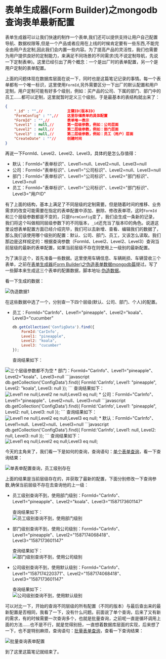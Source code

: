 # 表单生成器(Form Builder)之mongodb查询表单最新配置  
表单生成器可以让我们快速的制作一个表单,我们还可以提供支持让用户自己配置导航、数据权限等,但是一个产品或者应用在上线的时候肯定要有一些东西,不能完全由用户去定制,因此我们会内置一些内容。为了提高产品的灵活性，我们也需要为用户提供良好的定制能力，来满足不同场景的不同需求(先不说定制导航，先说一下定制表单)。这里已经引出了两个概念：一个是出厂时的表单配置，另一个是用户定制的表单配置。 

上面的问题体现在数据库层面在说一下，同时也是这篇笔记记录的事情。每一个表单都有一个唯一标识，这里使用<code>FormId</code>,另外需要区分一下出厂的默认配置和用户定制，用户定制可能有好多个级别，例如：买产品的公司、下属的部门、部门中的员工……都可以定制，这里就暂时定义三个级别，于是最基本的表结构就出来了：
```json
{
    "_id" : "",//           主键ID(版本ID)
    "FormConfig" : "",//    这里存储表单的具体配置
    "FormId" : "",//        表单唯一表示
    "Level1" : null,//      第一层级参数，例如：公司层面
    "Level2" : null,//      第二层级参数，例如：部门层面
    "Level3" : null,//      第二层级参数，例如：员工（用户）层面
    "CreateDate" : ""//     创建时间
}
```  
再说一下FormId、Level2、Level2、Level3，具体的是怎么存值得：
* 默认：FormId="表单标识"、Level1=null、Level2=null、Level3=null
* 公司：FormId="表单标识"、Level1="公司标识"、Level2=null、Level3=null   
* 部门：FormId="表单标识"、Level1="公司标识"、Level2="部门标识"、Level3=null 
* 员工：FormId="表单标识"、Level1="公司标识"、Level2="部门标识"、Level3="用户ID"  

有了上面的结构，基本上满足了不同层级的定制需要。但是随着时间的推移、业务需求的改变可能需要在指定的表单配置中添加、删除、修改表单项，这时<code>FormId</code>和三个层级参数都是不变的，只是<code>FormConfig</code>变了，我们会生成一条新的记录，我们将这个叫做相同层级参数下的不同版本，<code>_id</code>还充当了版本ID的角色。说道这里设想表单配置方面已经介绍完毕，我们可以去新增、查看、编辑我们的数据了，那么我们该使用哪个级别的配置：默认、公司、部门、员工，又该怎么读取。我们那边是这样规定的：根据查询参数（FormId、Level2、Level2、Level3）查询当前层级的最新的表单配置，如果当前层级不存在则使用上一级别的最新配置。  

为了演示这个，首先准备一些数据。这里使用车辆信息、车辆耗损、车辆营收三个表单，之前在[表单生成器(Form Builder)之伪造表单数据mongodb篇](https://www.cnblogs.com/du-blog/p/11815545.html)提过。写了一些脚本来生成这三个表单的配置数据，脚本地址:[伪造数据](./init.js)。  

看一下生成的数据：  

<image scr="./images/1.png" alt="伪造数据1"/>  

在这些数据中选了一个，分别查一下四个层级(默认、公司、部门、个人)的配置。  

* 员工：FormId="CarInfo"、Level1="pineapple"、Level2="koala"、Level3="cucumber" 
    ```javascript
    db.getCollection('ConfigData').find({
        FormId:'CarInfo',
        Level1: "pineapple",
        Level2: "koala",
        Level3: "cucumber"
    });
    ```
    查询结果如下：  
<image scr="./images/2.png" alt="三个层级参数都不为空"/>  
* 部门：FormId="CarInfo"、Level1="pineapple"、Level2="koala"、Level3=null  
    ```javascript
    db.getCollection('ConfigData').find({
        FormId:'CarInfo',
        Level1: "pineapple",
        Level2: "koala",
        Level3: null
    });
    ```  
    查询结果如下：  
<image scr="./images/3.png" alt="Level1 ne null;Level2 ne null;Level3 eq null;"/>  
* 公司：FormId="CarInfo"、Level1="pineapple"、Level2=null、Level3=null  
    ```javascript
    db.getCollection('ConfigData').find({
        FormId:'CarInfo',
        Level1: "pineapple",
        Level2: null,
        Level3: null
    });
    ```  
    查询结果如下：  
<image scr="./images/4.png" alt="Level1 ne null;Level2 eq null;Level3 eq null;"/>  
* 默认：FormId="CarInfo"、Level1=null、Level2=null、Level3=null  
    ```javascript
    db.getCollection('ConfigData').find({
        FormId:'CarInfo',
        Level1: null,
        Level2: null,
        Level3: null
    });
    ```  
    查询结果如下：  
<image scr="./images/5.png" alt="Level1 eq null;Level2 eq null;Level3 eq null;"/>  

今天的主角来了，我们看一下是如何的查询，查询语句：[单个表单查询](./query-one.js)，看一下查询结果：  

<image scr="./images/6.png" alt="单表单配置查询，员工级别存在"/> 

上面的结果是当前层级存在的，并获取了最新的配置，下面分别修改一下查询参数,确保当前层级不存在去查询他的上一级：

* 员工级别查询不到，使用部门级别：FormId="CarInfo"、Level1="pineapple"、Level2="koala"、Level3="1587173601147"  

    查询结果如下：  
    <image scr="./images/7.png" alt="员工级别查询不到，使用部门级别"/>   
* 部门级别查询不到，使用公司级别：FormId="CarInfo"、Level1="pineapple"、Level2="1587174068418"、Level3="1587173601147"  

    查询结果如下：  
    <image scr="./images/8.png" alt="部门级别查询不到，使用公司级别"/>   
* 公司级别查询不到，使用默认级别：FormId="CarInfo"、Level1="1587174220371"、Level2="1587174068418"、Level3="1587173601147"  

    查询结果如下：  
    <image scr="./images/9.png" alt="公司级别查询不到，使用默认级别"/>     

可以对比一下，开始的查询不同层级的所有配置（不同的版本）与最后查出来的最新配置是否相同，我看了一下，没有什么问题。前面说了单个查询，后来了又有新的需求，有的时候需要一次查询多个，也就是批量查询，之前呢一直是循环调用上面的方法……也不是不行，就是觉得别扭，一直想着数据库层面的实现，后来想了一下，也不是特别麻烦，查询语句：[批量表单查询](./query-batch.js)，查看一下查询结果：  

<image scr="./images/10.png" alt="批量查询表单配置"/>  

到了这里这篇笔记就结束了。